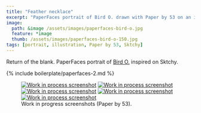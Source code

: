 ```yaml
---
title: "Feather necklace"
excerpt: "PaperFaces portrait of Bird O. drawn with Paper by 53 on an iPad."
image: 
  path: &image /assets/images/paperfaces-bird-o.jpg 
  feature: *image
  thumb: /assets/images/paperfaces-bird-o-150.jpg
tags: [portrait, illustration, Paper by 53, Sktchy]
---
```


Return of the blank. PaperFaces portrait of [Bird O.](http://sktchy.com/JPzbGH) inspired on Sktchy.

{% include boilerplate/paperfaces-2.md %}

<figure class="third">
	<a href="{{ site.url }}/assets/images/paperfaces-bird-o-process-1-lg.jpg"><img src="{{ site.url }}/assets/images/paperfaces-bird-o-process-1-750.jpg" alt="Work in process screenshot"></a>
	<a href="{{ site.url }}/assets/images/paperfaces-bird-o-process-2-lg.jpg"><img src="{{ site.url }}/assets/images/paperfaces-bird-o-process-2-600.jpg" alt="Work in process screenshot"></a>
	<a href="{{ site.url }}/assets/images/paperfaces-bird-o-process-3-lg.jpg"><img src="{{ site.url }}/assets/images/paperfaces-bird-o-process-3-600.jpg" alt="Work in process screenshot"></a>
	<a href="{{ site.url }}/assets/images/paperfaces-bird-o-process-4-lg.jpg"><img src="{{ site.url }}/assets/images/paperfaces-bird-o-process-4-600.jpg" alt="Work in process screenshot"></a>
	<a href="{{ site.url }}/assets/images/paperfaces-bird-o-process-5-lg.jpg"><img src="{{ site.url }}/assets/images/paperfaces-bird-o-process-5-600.jpg" alt="Work in process screenshot"></a>
	<figcaption>Work in progress screenshots (Paper by 53).</figcaption>
</figure>
